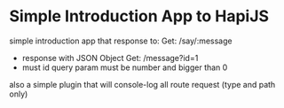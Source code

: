 # Simple Introduction App to HapiJS

simple introduction app that response to:
Get: /say/:message
  - response with JSON Object
Get: /message?id=1
  - must id query param must be number and bigger than 0

also a simple plugin that will console-log all route request (type and path only)
